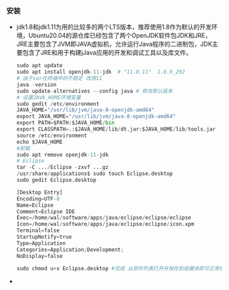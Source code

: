 ### 安装

- jdk1.8和jdk1.11为用的比较多的两个LTS版本，推荐使用1.8作为默认的开发环境，Ubuntu20.04的源仓库已经包含了两个OpenJDK软件包JDK和JRE，JRE主要包含了JVM即JAVA虚拟机，允许运行Java程序的二进制包，JDK主要包含了JRE和用于构建jJava应用的开发和调试工具以及库文件。

  ```python
  sudo apt update
  sudo apt install openjdk-11-jdk  # "11.0.11"  1.8.0_292
  # 由于var在终端中的不稳定 改用11
  java -version
  sudo update-alternatives --config java # 修改默认版本
  # 设置JAVA_HOME环境变量
  sudo gedit /etc/environment
  JAVA_HOME="/usr/lib/jvm/java-8-openjdk-amd64"
  export JAVA_HOME="/usr/lib/jvm/java-8-openjdk-amd64"
  export PATH=$PATH:$JAVA_HOME/bin
  export CLASSPATH=.:$JAVA_HOME/lib/dt.jar:$JAVA_HOME/lib/tools.jar
  source /etc/environment
  echo $JAVA_HOME
  #卸载
  sudo apt remove openjdk-11-jdk
  # Eclipse
  tar -C .../Eclipse -zxvf ...gz
  /usr/share/applications$ sudo touch Eclipse.desktop
  sudo gedit Eclipse.desktop
  
  [Desktop Entry]
  Encoding=UTF-8
  Name=Eclipse
  Comment=Eclipse IDE
  Exec=/home/wal/software/apps/java/eclipse/eclipse/eclipse
  Icon=/home/wal/software/apps/java/eclipse/eclipse/icon.xpm
  Terminal=false
  StartupNotify=true
  Type=Application
  Categories=Application;Development;
  NoDisplay=false
  
  sudo chmod u+x Eclipse.desktop #完成 从软件列表打开并保存到收藏夹即可正常使用
  ```

- 

